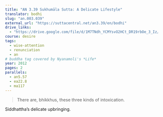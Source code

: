```yaml
---
title: "AN 3.39 Sukhumāla Sutta: A Delicate Lifestyle"
translator: bodhi
slug: "an.003.039"
external_url: "https://suttacentral.net/an3.39/en/bodhi"
drive_links:
  - "https://drive.google.com/file/d/1M7TNdh_YCMYsvO2HCt_DR19rbOe_3_Iz/view?usp=drivesdk"
course: desire
tags:
  - wise-attention
  - renunciation
  - an
# buddha tag covered by Nyanamoli's *Life*
year: 2012
pages: 2
parallels:
  - an5.57
  - ea22.8
  - ma117
---
```


> There are, bhikkhus, these three kinds of intoxication.

Siddhattha’s delicate upbringing.
